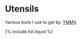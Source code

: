 # Utensils

Various tools I use to get by. [YMMV](https://dictionary.cambridge.org/us/dictionary/english/ymmv).

{% include list.liquid %}

<!--stackedit_data:
eyJoaXN0b3J5IjpbMzQxMTU0MjM2XX0=
-->